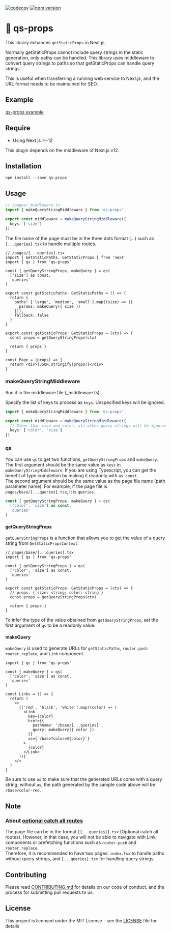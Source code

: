 [![codecov](https://codecov.io/gh/aiji42/next-qs-props/branch/main/graph/badge.svg?token=ZWU2IX3T1U)](https://codecov.io/gh/aiji42/next-qs-props)
[![npm version](https://badge.fury.io/js/qs-props.svg)](https://badge.fury.io/js/qs-props)

# :bowl_with_spoon: qs-props

This library enhances `getStaticProps` in Next.js.

Normally getStaticProps cannot include query strings in the static generation, only paths can be handled. This library uses middleware to convert query strings to paths so that getStaticProps can handle query strings.

This is useful when transferring a running web service to Next.js, and the URL format needs to be maintained for SEO.

## Example

[qs-props example](https://next-qs-props.vercel.app)

## Require

- Using Next.js >=12

This plugin depends on the middleware of Next.js v12.

## Installation

```
npm install --save qs-props
```

## Usage

```ts
// /pages/_middleware.ts
import { makeQueryStringMiddleware } from 'qs-props'

export const middleware = makeQueryStringMiddleware({
  keys: ['size']
})
```

The file name of the page must be in the three dots format (...) such as `[...queries].tsx` to handle multiple routes.
```tsx
// /pages/[...queries].tsx
import { GetStaticPaths, GetStaticProps } from 'next'
import { qs } from 'qs-props'

const { getQueryStringProps, makeQuery } = qs(
  ['size'] as const,
  'queries'
)

export const getStaticPaths: GetStaticPaths = () => {
  return {
    paths: ['large', 'medium', 'small'].map((size) => ({
      params: makeQuery({ size })
    })),
    fallback: false
  }
}

export const getStaticProps: GetStaticProps = (ctx) => {
  const props = getQueryStringProps(ctx)

  return { props }
}

const Page = (props) => {
  return <div>{JSON.stringify(props)}</div>
}
```

### makeQueryStringMiddleware

Run it in the middleware file (_middleware.ts).

Specify the list of keys to process as `keys`. Unspecified keys will be ignored.
```ts
import { makeQueryStringMiddleware } from 'qs-props'

export const middleware = makeQueryStringMiddleware({ 
  // Other than size and color, all other query strings will be ignored.
  keys: ['color', 'size']
})
```

### qs

You can use `qs` to get two functions, `getQueryStringProps` and `makeQuery`.  
The first argument should be the same value as `keys` in `makeQueryStringMiddleware`. If you are using Typescript, you can get the benefit of type completion by making it readonly with `as const`.  
The second argument should be the same value as the page file name (path parameter name). For example, if the page file is `pages/base/[...queries].tsx`, it is `queries`.

```ts
const { getQueryStringProps, makeQuery } = qs(
  ['color', 'size'] as const,
  'queries'
)
```

#### getQueryStringProps
`getQueryStringProps` is a function that allows you to get the value of a query string from `GetStaticPropsContext`.

```tsx
// pages/base/[...queries].tsx
import { qs } from 'qs-props'

const { getQueryStringProps } = qs(
  ['color', 'size'] as const,
  'queries'
)

export const getStaticProps: GetStaticProps = (ctx) => {
  // props: { size: string; color: string }
  const props = getQueryStringProps(ctx)

  return { props }
}
```
To infer the type of the value obtained from `getQueryStringProps`, set the first argument of `qs` to be a readonly value.

#### makeQuery
`makeQuery` is used to generate URLs for `getStaticPaths`, `router.push` `router.replace`, and `Link` component.

```tsx
import { qs } from 'qs-props'

const { makeQuery } = qs(
  ['color', 'size'] as const,
  'queries'
)

const Links = () => {
  return (
    <>
      {['red', 'black', 'white'].map((color) => (
        <Link
          key={color}
          href={{
            pathname: '/base/[...queries]',
            query: makeQuery({ color })
          }}
          as={`/base?color=${color}`}
        >
          {color}
        </Link>
      ))}
    </>
  )
}
```
Be sure to use `as` to make sure that the generated URLs come with a query string; without `as`, the path generated by the sample code above will be `/base/color-red`.

## Note

### About [optional catch all routes](https://nextjs.org/docs/routing/dynamic-routes#optional-catch-all-routes)

The page file can be in the format `[[...queries]].tsx` (Optional catch all routes). However, in that case, you will not be able to navigate with Link components or prefetching functions such as `router.push` and `router.replace`.  
Therefore, it is recommended to have two pages: `index.tsx` to handle paths without query strings, and `[...queries].tsx` for handling query strings.

## Contributing
Please read [CONTRIBUTING.md](https://github.com/aiji42/next-qs-props/blob/main/CONTRIBUTING.md) for details on our code of conduct, and the process for submitting pull requests to us.

## License
This project is licensed under the MIT License - see the [LICENSE](https://github.com/aiji42/next-qs-props/blob/main/LICENSE) file for details
